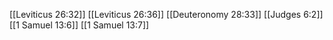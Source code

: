 [[Leviticus 26:32]]
[[Leviticus 26:36]]
[[Deuteronomy 28:33]]
[[Judges 6:2]]
[[1 Samuel 13:6]]
[[1 Samuel 13:7]]
